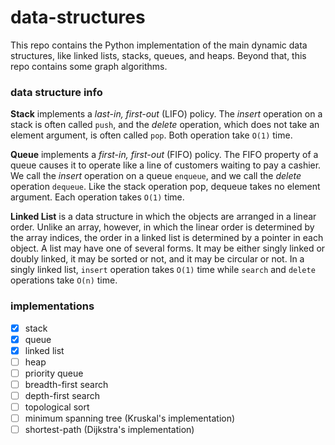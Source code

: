 # data-structures

This repo contains the Python implementation of the main dynamic data structures, like linked lists, stacks, queues, and heaps. Beyond that, this repo contains some graph algorithms.

### data structure info

**Stack** implements a *last-in, first-out* (LIFO) policy. The *insert* operation on a stack is often called `push`, and the *delete* operation, which does not take an element argument, is often called `pop`. Both operation take `O(1)` time.

**Queue** implements a *first-in, first-out* (FIFO) policy. The FIFO property of a queue causes it to operate like a line of customers waiting to pay a cashier. We call the *insert* operation on a queue `enqueue`, and we call the *delete* operation `dequeue`. Like the stack operation pop, dequeue takes no element argument. Each operation takes `O(1)` time.

**Linked List** is a data structure in which the objects are arranged in a linear order. Unlike an array, however, in which the linear order is determined by the array indices, the order in a linked list is determined by a pointer in each object. A list may have one of several forms. It may be either singly linked or doubly linked, it may be sorted or not, and it may be circular or not. In a singly linked list, `insert` operation takes `O(1)` time while `search` and `delete` operations take `O(n)` time.

### implementations

- [X] stack
- [X] queue
- [X] linked list
- [ ] heap
- [ ] priority queue
- [ ] breadth-first search
- [ ] depth-first search
- [ ] topological sort
- [ ] minimum spanning tree (Kruskal's implementation)
- [ ] shortest-path (Dijkstra's implementation)
